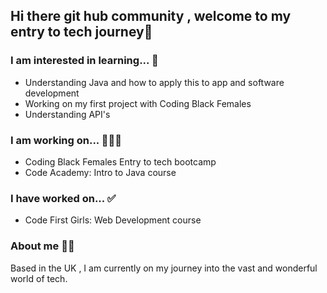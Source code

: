 ## Hi there git hub community , welcome to my entry to tech journey👋

### I am interested in learning... 🤔
- Understanding Java and how to apply this to app and software development
- Working on my first project with Coding Black Females
- Understanding API's 

### I am working on... 👩🏽‍💻
- Coding Black Females Entry to tech bootcamp
- Code Academy: Intro to Java course 

### I have worked on... ✅
- Code First Girls: Web Development course 

### About me 👩🏽

Based in the UK , I am currently on my journey into the vast and wonderful world of tech. 



<!--
**chellacodes/chellacodes** is a ✨ _special_ ✨ repository because its `README.md` (this file) appears on your GitHub profile.

Here are some ideas to get you started:

- 🔭 I’m currently working on ..
- 🌱 I’m currently learning ...
- 👯 I’m looking to collaborate on ...
- 🤔 I’m looking for help with ...
- 💬 Ask me about ...
- 📫 How to reach me: ...
- 😄 Pronouns: ...
- ⚡ Fun fact: ...
-->
